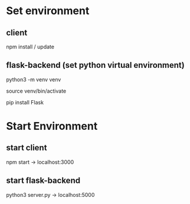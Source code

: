# Set environment 

## client

npm install / update

## flask-backend (set python virtual environment)

python3 -m venv venv

source venv/bin/activate

pip install Flask


# Start Environment

## start client

npm start -> localhost:3000

## start flask-backend

python3 server.py -> localhost:5000
